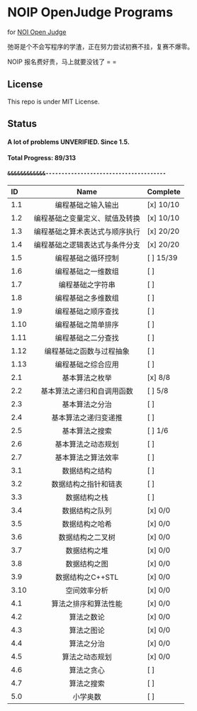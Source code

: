 # NOIP OpenJudge Programs

for [NOI Open Judge](http://noi.openjudge.cn/)

弛哥是个不会写程序的学渣，正在努力尝试初赛不挂，复赛不爆零。

NOIP 报名费好贵，马上就要没钱了 = =

## License

This repo is under MIT License.

## Status

#### A lot of problems UNVERIFIED. Since 1.5.

#### Total Progress: 89/313
#### `&&&&&&&&&&&&--------------------------------------`

 ID  | Name                              | Complete
:---- | :---------------------------------: | :--------
1.1  | 编程基础之输入输出         |   [x] 10/10
1.2  | 编程基础之变量定义、赋值及转换         | [x] 10/10
1.3  | 编程基础之算术表达式与顺序执行         | [x] 20/20
1.4  | 编程基础之逻辑表达式与条件分支         | [x] 20/20
1.5  | 编程基础之循环控制         | [ ] 15/39
1.6  | 编程基础之一维数组         | [ ]
1.7  | 编程基础之字符串         | [ ]
1.8  | 编程基础之多维数组         | [ ]
1.9  | 编程基础之顺序查找         | [ ]
1.10 | 编程基础之简单排序         | [ ]
1.11 | 编程基础之二分查找         | [ ]
1.12 | 编程基础之函数与过程抽象         | [ ]
1.13 | 编程基础之综合应用         | [ ]
2.1  | 基本算法之枚举         | [x] 8/8
2.2  | 基本算法之递归和自调用函数         | [ ] 5/8
2.3  | 基本算法之分治         | [ ]
2.4  | 基本算法之递归变递推         | [ ]
2.5  | 基本算法之搜索         | [ ] 1/6
2.6  | 基本算法之动态规划         | [ ]
2.7  | 基本算法之算法效率         | [ ]
3.1  | 数据结构之结构         | [ ]
3.2  | 数据结构之指针和链表         | [ ]
3.3  | 数据结构之栈         | [ ]
3.4  | 数据结构之队列         | [x] 0/0
3.5  | 数据结构之哈希         | [x] 0/0
3.6  | 数据结构之二叉树         | [x] 0/0
3.7  | 数据结构之堆         | [x] 0/0
3.8  | 数据结构之图         | [x] 0/0
3.9  | 数据结构之C++STL         | [x] 0/0
3.10 | 空间效率分析         | [x] 0/0
4.1  | 算法之排序和算法性能         | [x] 0/0
4.2  | 算法之数论         | [x] 0/0
4.3  | 算法之图论         | [x] 0/0
4.4  | 算法之分治         | [x] 0/0
4.5  | 算法之动态规划         | [x] 0/0
4.6  | 算法之贪心         | [ ]
4.7  | 算法之搜索         | [ ]
5.0  | 小学奥数         | [ ]

